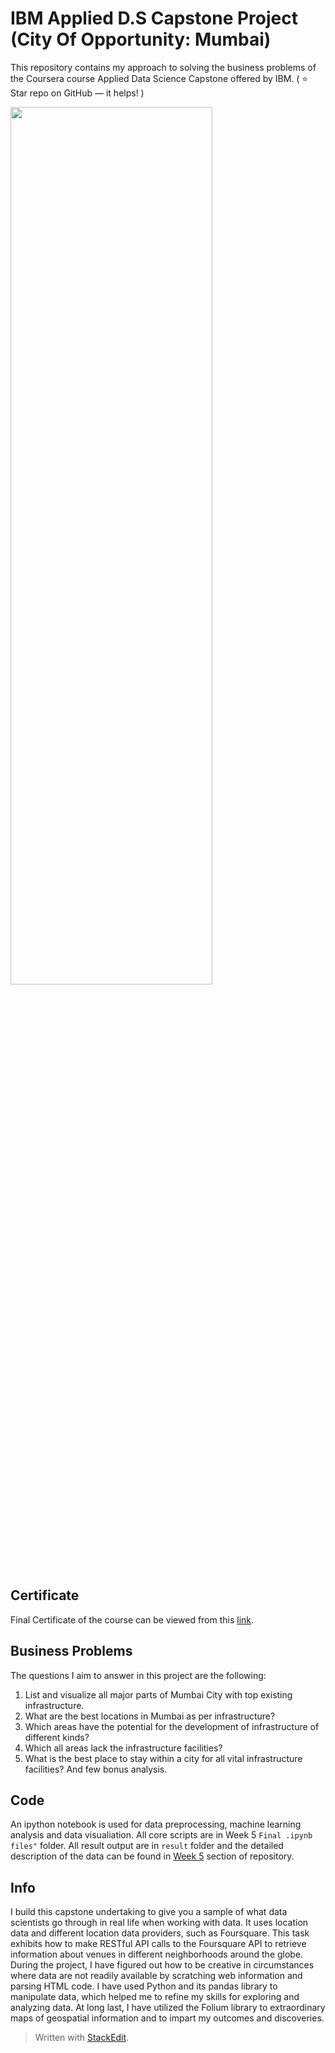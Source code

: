 # IBM Applied D.S Capstone Project (City Of Opportunity: Mumbai)
This repository contains my approach to solving the business problems of the Coursera course Applied Data Science Capstone offered by IBM. ( ⭐️ Star repo on GitHub — it helps! )

<img src="https://raw.githubusercontent.com/RohitLearner/IBM-Applied-D.S-Capstone-Project/master/Background%20Image.jpg" height="60%" width="80%" align="center">
 
 ## Certificate
Final Certificate of the course can be viewed from this [link](https://www.coursera.org/account/accomplishments/certificate/QV6SCDTFTQMY).
 ## Business Problems
 The questions I aim to answer in this project are the following:
 1. List and visualize all major parts of Mumbai City with top existing infrastructure.
2. What are the best locations in Mumbai as per infrastructure?
3. Which areas have the potential for the development of infrastructure of different kinds?
4. Which all areas lack the infrastructure facilities?
5. What is the best place to stay within a city for all vital infrastructure facilities?
And  few bonus analysis.

## Code
An ipython notebook is used for data preprocessing, machine learning analysis and data visualiation. All core scripts are in Week 5 `Final .ipynb files"` folder. All result output are in `result` folder and the detailed description of the data can be found in [Week 5](https://github.com/RohitLearner/IBM-Applied-D.S-Capstone-Project/tree/master/Week%205) section of repository.
## Info
I build this capstone undertaking to give you a sample of what data scientists go through in real life when working with data. It uses location data and different location data providers, such as Foursquare. This task exhibits how to make RESTful API calls to the Foursquare API to retrieve information about venues in different neighborhoods around the globe. During the project, I have figured out how to be creative in circumstances where data are not readily available by scratching web information and parsing HTML code. I have used Python and its pandas library to manipulate data, which helped me to refine my skills for exploring and analyzing data. At long last, I have utilized the Folium library to extraordinary maps of geospatial information and to impart my outcomes and discoveries.
> Written with [StackEdit](https://stackedit.io/).
